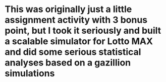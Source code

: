 # This was originally just a little assignment activity with 3 bonus point, but I took it seriously and built a scalable simulator for Lotto MAX and did some serious statistical analyses based on a gazillion simulations

